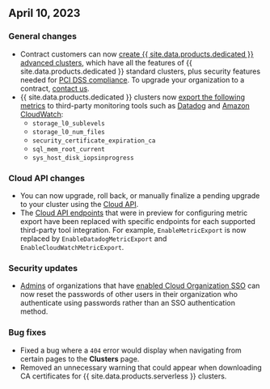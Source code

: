 ## April 10, 2023

<h3> General changes </h3>

- Contract customers can now [create {{ site.data.products.dedicated }} advanced clusters](../cockroachcloud/create-your-cluster.html#step-1-start-the-cluster-creation-process), which have all the features of {{ site.data.products.dedicated }} standard clusters, plus security features needed for [PCI DSS compliance](../cockroachcloud/pci-dss.html). To upgrade your organization to a contract, [contact us](https://cockroachlabs.com/contact-sales).
- {{ site.data.products.dedicated }} clusters now [export the following metrics](../cockroachcloud/export-metrics.html#the-metricexport-endpoint) to third-party monitoring tools such as [Datadog](../cockroachcloud/export-metrics.html?filters=datadog-metrics-export) and [Amazon CloudWatch](../cockroachcloud/export-metrics.html?filters=aws-metrics-export):
  - `storage_l0_sublevels`
  - `storage_l0_num_files`
  - `security_certificate_expiration_ca`
  - `sql_mem_root_current`
  - `sys_host_disk_iopsinprogress`
  
<h3> Cloud API changes </h3>

- You can now upgrade, roll back, or manually finalize a pending upgrade to your cluster using the [Cloud API](../cockroachcloud/cloud-api.html).
- The [Cloud API endpoints](../cockroachcloud/cloud-api.html) that were in preview for configuring metric export have been replaced with specific endpoints for each supported third-party tool integration. For example, `EnableMetricExport` is now replaced by `EnableDatadogMetricExport` and `EnableCloudWatchMetricExport`.

<h3> Security updates </h3>

- [Admins](../cockroachcloud/console-access-management.html#console-admin) of organizations that have [enabled Cloud Organization SSO](../cockroachcloud/cloud-org-sso.html) can now reset the passwords of other users in their organization who authenticate using passwords rather than an SSO authentication method.

<h3> Bug fixes </h3>

- Fixed a bug where a `404` error would display when navigating from certain pages to the **Clusters** page.
- Removed an unnecessary warning that could appear when downloading CA certificates for {{ site.data.products.serverless }} clusters.
